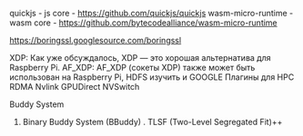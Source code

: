 quickjs - js core - https://github.com/quickjs/quickjs
wasm-micro-runtime - wasm core - https://github.com/bytecodealliance/wasm-micro-runtime



https://boringssl.googlesource.com/boringssl


XDP: Как уже обсуждалось, XDP — это хорошая альтернатива для Raspberry Pi. 
AF_XDP: AF_XDP (сокеты XDP) также может быть использован на Raspberry Pi, 
 HDFS изучить и GOOGLE
 Плагины для HPC
  RDMA Nvlink GPUDirect NVSwitch

  Buddy System
  1. Binary Buddy System (BBuddy)
  . TLSF (Two-Level Segregated Fit)++